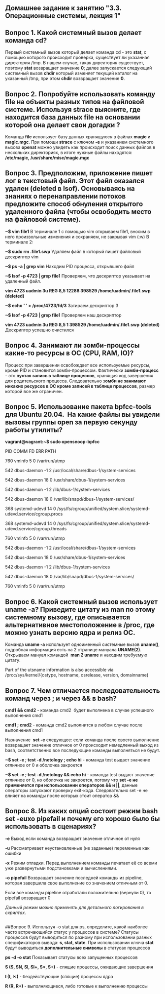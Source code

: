## Домашнее задание к занятию "3.3. Операционные системы, лекция 1"
## Вопрос 1. Какой системный вызов делает команда cd? 
Первый системный вызов который делает команда cd - это **stat**, с помощью которого происходит проверка, существует ли 
указанная директория /tmp. В нашем случае, такая директория существует, поэтому **stat** возвращает значение **0**; далее 
запускается следующий системный вызов **chdir** который изменяет текущий каталог на указанный /tmp, при этом **chdir** 
возвращает значение **0**.
##
## Вопрос 2. Попробуйте использовать команду file на объекты разных типов на файловой системе. Используя strace выясните, где находится база данных file на основании которой она делает свои догадки ?
Команда **file** использует базу данных хранящуюся в файлах **magic** и **magic.mgc**. При помощи **strace** с ключом **-e** и 
указанием системного вызова **openat** можно увидеть как происходит поиск данных файлов в нескольких директориях, в итоге нужные
файлы находятся: **/etc/magic, /usr/share/misc/magic.mgc**
##
## Вопрос 3. Предположим, приложение пишет лог в текстовый файл. Этот файл оказался удален (deleted в lsof). Основываясь на  знаниях о перенаправлении потоков предложите способ обнуления открытого удаленного файла (чтобы освободить место на файловой системе).
**~$ vim file1** В терминале 1 с помощью vim открываем file1, вносим в него произвольные изменения и сохраняем, не закрывая vim (:w)
В терминале 2:

**~$ sudo rm .file1.swp** Удаляем файл в который пишет файловый дескриптор vim

**~$ ps -a | grep vim** Находим PID процесса, открывшего файл

**~$ lsof -p 4723 | grep file1** Проверяем, что дескриптор указывает на удаленный файл.

**vim 4723 uadmin 3u REG 8,5 12288 398529 /home/uadmin/.file1.swp (deleted)**

**~$ echo ' ' > /proc/4723/fd/3** Затираем дескриптор 3 

**~$ lsof -p 4723 | grep file1** Проверяем наш дескриптор

**vim 4723 uadmin 3u REG 8,5 1 398529 /home/uadmin/.file1.swp (deleted)** Дескриптор успешно очистился
##
## Вопрос 4. Занимают ли зомби-процессы какие-то ресурсы в ОС (CPU, RAM, IO)?
Процесс при завершении освобождает все используемые ресурсы, кроме PID и становится зомби-процессом. Фактически **зомби-процесс** - 
это **пустая запись в таблице процессов**, хранящая код завершения для родительского процесса. Следовательно з**омби не занимают 
никаких ресурсов в ОС кроме записей в таблице процессов**, размер которой все же ограничен.
## 
## Вопрос 5. Использование пакета bpfcc-tools для Ubuntu 20.04.  На какие файлы вы увидели вызовы группы open за первую секунду работы утилиты? 
**vagrant@vagrant:~$ sudo opensnoop-bpfcc**

PID COMM FD ERR PATH

760 vminfo 5 0 /var/run/utmp

542 dbus-daemon -1 2 /usr/local/share/dbus-1/system-services

542 dbus-daemon 18 0 /usr/share/dbus-1/system-services

542 dbus-daemon -1 2 /lib/dbus-1/system-services

542 dbus-daemon 18 0 /var/lib/snapd/dbus-1/system-services/

368 systemd-udevd 14 0 /sys/fs/cgroup/unified/system.slice/systemd-udevd.service/cgroup.procs

368 systemd-udevd 14 0 /sys/fs/cgroup/unified/system.slice/systemd-udevd.service/cgroup.threads

760 vminfo 5 0 /var/run/utmp

542 dbus-daemon -1 2 /usr/local/share/dbus-1/system-services

542 dbus-daemon 18 0 /usr/share/dbus-1/system-services

542 dbus-daemon -1 2 /lib/dbus-1/system-services

542 dbus-daemon 18 0 /var/lib/snapd/dbus-1/system-services/

760 vminfo 5 0 /var/run/utmp 
##
## Вопрос 6. Какой системный вызов использует uname -a? Приведите цитату из man по этому системному вызову, где описывается альтернативное местоположение в /proc, где можно узнать версию ядра и релиз ОС.
Команда **uname -a** использует одноименный системные вызов **uname()**, подробная информация есть на 2 странице мануала **UNAME(2)**.
Открываем мануал командой  **man 2 uname** и находим требуемую цитату:

Part of the utsname information is also accessible via /proc/sys/kernel/{ostype, hostname, osrelease, version, domainname}
##
## Вопрос 7. Чем отличается последовательность команд через ; и через && в bash?
**cmd1 && cmd2** - команда cmd2  будет выполнена в случае успешного выполнения cmd1

**cmd1 ; cmd2** - команда cmd2 выполнится в любом случае после выполнения cmd1

Назначение  **set -e** следующее: если команда после своего выполнение возвращает значение отличное от 0 происходит
немедленный выход из bash, соответственно все последующие команды выполняться не будут.

**~$ set -e ; test -d /netology ; echo hi** - команда test выдаст значение отличное от 0 и оболочка закроется

**~$ set -e ; test -d /netology && echo hi** - команда test выдаст значение отличное от 0, но оболочка не закроется, потому что
**set -e не применяется при использовании операторов && и ||**, данные операторы запускают проверку exit-кода.
Следовательно set -e не влияет на команды после которых стоит оператор &&
##
## Вопрос 8. Из каких опций состоит режим bash set -euxo pipefail и почему его хорошо было бы использовать в сценариях?
**-e** Выход если команда возвращает значение отличное от нуля

**-u** Рассматривает неустановленные (не заданные) переменные как ошибки

**-x** Режим отладки. Перед выполнением команды печатает её со всеми уже развернутыми подстановками и вычислениями.

**-o pipefail** Возвращает значение последней команды из pipeline, которая завершила свое выполнение со значением отличным от 0.

Если все команды pipeline отработали положительно (вернули 0), то pipefail возвращает 0

_Данный режим можно применять для детального логирования в скриптах._
##
##Вопрос 9. Используя -o stat для ps, определите, какой наиболее часто встречающийся статус у процессов в системе?
Статусы процессов будут выводиться по разному при использовании разных спецификаторов вывода: **s, stat, state**. При использовании
ключа **stat** будут выводиться **дополнительные символы** в статусах процессов

**ps -d -o stat** Показывает статусы всех запущенных процессов

**S (S, SN, Sl, Sl+, S<, S+)** - спящие процессы, ожидающие завершения

**I (I, I<)** - бездействующие (спящие) процессы ядра

**R (R, R+)** - выполняющиеся, либо готовые к выполнению процессы